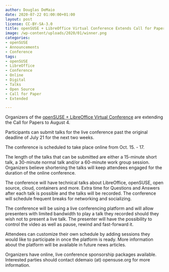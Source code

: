 ```yaml
---
author: Douglas DeMaio
date: 2020-07-22 01:00:00+01:00
layout: post
license: CC-BY-SA-3.0
title: openSUSE + LibreOffice Virtual Conference Extends Call for Papers
image: /wp-content/uploads/2020/01/winner.png
categories:
- openSUSE
- Announcements
- Conference
tags:
- openSUSE
- LibreOffice
- Conference
- Online
- Digital
- Talks
- Open Source
- Call for Paper
- Extended

---
```


Organizers of the [openSUSE + LibreOffice Virtual Conference](https://events.opensuse.org/conferences/oSLO) are extending the Call for Papers to August 4.

Participants can submit talks for the live conference past the original deadline of July 21 for the next two weeks.

The conference is scheduled to take place online from Oct. 15. - 17. 

The length of the talks that can be submitted are either a 15-minute short talk, a 30-minute normal talk and/or a 60-minute work group session. Organizers believe shortening the talks will keep attendees engaged for the duration of the online conference. 

The conference will have technical talks about LibreOffice, openSUSE, open source, cloud, containers and more. Extra time for Questions and Answers after each talk is possible and the talks will be recorded. The conference will schedule frequent breaks for networking and socializing. 

The conference will be using a live conferencing platform and will allow presenters with limited bandwidth to play a talk they recorded should they wish not to present a live talk. The presenter will have the possibility to control the video as well as pause, rewind and fast-forward it. 

Attendees can customize their own schedule by adding sessions they would like to participate in once the platform is ready. More information about the platform will be available in future news articles. 

Organizers have online, live conference sponsorship packages available. Interested parties should contact ddemaio (at) opensuse.org for more information.

